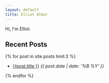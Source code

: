 ```yaml
---
layout: default
title: Elliot Alker
---
```


Hi, I'm Elliot.

## Recent Posts 

{% for post in site.posts limit:3 %}
<ul>
    <li><a href="{{ post.url }}"> {{post.title }}</a> <i>{{ post.date | date: '%B %Y' }}</i></li>
</ul>
{% endfor %}